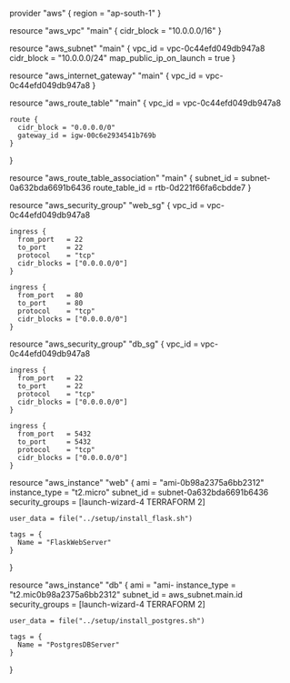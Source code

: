 provider "aws" {
    region = "ap-south-1"
  }
  
  resource "aws_vpc" "main" {
    cidr_block = "10.0.0.0/16"
  }
  
  resource "aws_subnet" "main" {
    vpc_id                  = vpc-0c44efd049db947a8
    cidr_block              = "10.0.0.0/24"
    map_public_ip_on_launch = true
  }
  
  resource "aws_internet_gateway" "main" {
    vpc_id = vpc-0c44efd049db947a8
  }
  
  resource "aws_route_table" "main" {
    vpc_id = vpc-0c44efd049db947a8
  
    route {
      cidr_block = "0.0.0.0/0"
      gateway_id = igw-00c6e2934541b769b
    }
  }
  
  resource "aws_route_table_association" "main" {
    subnet_id      = subnet-0a632bda6691b6436
    route_table_id = rtb-0d221f66fa6cbdde7
  }
  
  resource "aws_security_group" "web_sg" {
    vpc_id = vpc-0c44efd049db947a8
  
    ingress {
      from_port   = 22
      to_port     = 22
      protocol    = "tcp"
      cidr_blocks = ["0.0.0.0/0"]
    }
  
    ingress {
      from_port   = 80
      to_port     = 80
      protocol    = "tcp"
      cidr_blocks = ["0.0.0.0/0"]
    }
  
  
  resource "aws_security_group" "db_sg" {
    vpc_id = vpc-0c44efd049db947a8
  
    ingress {
      from_port   = 22
      to_port     = 22
      protocol    = "tcp"
      cidr_blocks = ["0.0.0.0/0"]
    }
  
    ingress {
      from_port   = 5432
      to_port     = 5432
      protocol    = "tcp"
      cidr_blocks = ["0.0.0.0/0"]
    }
  
    
  
  resource "aws_instance" "web" {
    ami           = "ami-0b98a2375a6bb2312"
    instance_type = "t2.micro"
    subnet_id     = subnet-0a632bda6691b6436
    security_groups = [launch-wizard-4 TERRAFORM 2]
  
    user_data = file("../setup/install_flask.sh")
  
    tags = {
      Name = "FlaskWebServer"
    }
  }
  
  resource "aws_instance" "db" {
    ami           = "ami-
    instance_type = "t2.mic0b98a2375a6bb2312"
    subnet_id     = aws_subnet.main.id
    security_groups = [launch-wizard-4 TERRAFORM 2]
  
    user_data = file("../setup/install_postgres.sh")
  
    tags = {
      Name = "PostgresDBServer"
    }
  }

